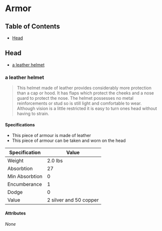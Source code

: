 # Armor

## Table of Contents

* [Head](#head)

## Head

* [a leather helmet](#a-leather-helmet)

### a leather helmet

> This helmet made of leather provides considerably more protection than a
> cap or hood. It has flaps which protect the cheeks and a nose guard to protect
> the nose. The helmet possesses no metal reinforcements or stud so is still
> light and comfortable to wear. Although vision is a little restricted it is
> easy to turn ones head without having to strain.

#### Specifications

* This piece of armour is made of leather
* This piece of armour can be taken and worn on the head

| Specification  | Value                  |
|----------------|------------------------|
| Weight         | 2.0 lbs                |
| Absorbtion     | 27                     |
| Min Absorbtion | 0                      |
| Encumberance   | 1                      |
| Dodge          | 0                      |
| Value          | 2 silver and 50 copper |

#### Attributes

*None*
